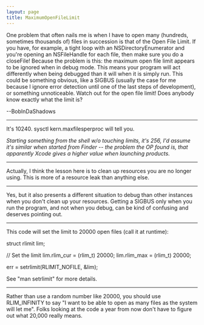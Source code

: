 ```yaml
---
layout: page
title: MaximumOpenFileLimit
---
```


One problem that often nails me is when I have to open many (hundreds, sometimes thousands of) files in succession is that of the Open File Limit. If you have, for example, a tight loop with an NSDirectoryEnumerator and you're opening an NSFileHandle for each file, then make sure you do a     closeFile! Because the problem is this: the maximum open file limit appears to be ignored when in debug mode. This means your program will act differently when being debugged than it will when it is simply run. This could be something obvious, like a     SIGBUS (usually the case for me because I ignore error detection until one of the last steps of development), or something unnoticeable. Watch out for the open file limit! Does anybody know exactly what the limit is?

--BobInDaShadows

----

It's 10240.     sysctl kern.maxfilesperproc will tell you.

*Starting something from the shell w/o touching limits, it's 256, I'd assume it's similar when started from Finder -- the problem the OP found is, that apparently Xcode gives a higher value when launching products.*

----
Actually, I think the lesson here is to clean up resources you are no longer using. This is more of a resource leak than anything else.

----
Yes, but it also presents a different situation to debug than other instances when you don't clean up your resources. Getting a SIGBUS only when you run the program, and not when you debug, can be kind of confusing and deserves pointing out.

----
This code will set the limit to 20000 open files (call it at runtime):

    
struct rlimit		lim;

// Set the limit
lim.rlim_cur = (rlim_t) 20000;
lim.rlim_max = (rlim_t) 20000;

err = setrlimit(RLIMIT_NOFILE, &lim);


See "man setrlimit" for more details. 

----

Rather than use a random number like 20000, you should use RLIM_INFINITY to say "I want to be able to open as many files as the system will let me".  Folks looking at the code a year from now don't have to figure out what 20,000 really means.

